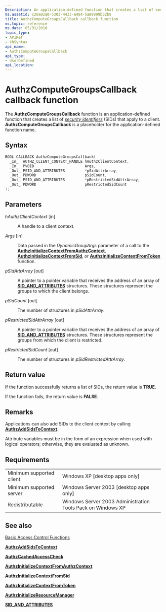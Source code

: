```yaml
---
Description: An application-defined function that creates a list of security identifiers (SIDs) that apply to a client. AuthzComputeGroupsCallback is a placeholder for the application-defined function name.
ms.assetid: c20a02a0-5303-4433-a484-5a89999b32b9
title: AuthzComputeGroupsCallback callback function
ms.topic: reference
ms.date: 05/31/2018
topic_type: 
- APIRef
- kbSyntax
api_name: 
- AuthzComputeGroupsCallback
api_type: 
- UserDefined
api_location: 
---
```


# AuthzComputeGroupsCallback callback function

The **AuthzComputeGroupsCallback** function is an application-defined function that creates a list of [*security identifiers*](/windows/desktop/SecGloss/s-gly) (SIDs) that apply to a client. **AuthzComputeGroupsCallback** is a placeholder for the application-defined function name.

## Syntax


```C++
BOOL CALLBACK AuthzComputeGroupsCallback(
  _In_  AUTHZ_CLIENT_CONTEXT_HANDLE hAuthzClientContext,
  _In_  PVOID                       Args,
  _Out_ PSID_AND_ATTRIBUTES         *pSidAttrArray,
  _Out_ PDWORD                      pSidCount,
  _Out_ PSID_AND_ATTRIBUTES         *pRestrictedSidAttrArray,
  _Out_ PDWORD                      pRestrictedSidCount
);
```



## Parameters

<dl> <dt>

*hAuthzClientContext* \[in\]
</dt> <dd>

A handle to a client context.

</dd> <dt>

*Args* \[in\]
</dt> <dd>

Data passed in the *DynamicGroupArgs* parameter of a call to the [**AuthzInitializeContextFromAuthzContext**](/windows/desktop/api/Authz/nf-authz-authzinitializecontextfromauthzcontext), [**AuthzInitializeContextFromSid**](/windows/desktop/api/Authz/nf-authz-authzinitializecontextfromsid), or [**AuthzInitializeContextFromToken**](/windows/desktop/api/Authz/nf-authz-authzinitializecontextfromtoken) function.

</dd> <dt>

*pSidAttrArray* \[out\]
</dt> <dd>

A pointer to a pointer variable that receives the address of an array of [**SID\_AND\_ATTRIBUTES**](/windows/desktop/api/Winnt/ns-winnt-sid_and_attributes) structures. These structures represent the groups to which the client belongs.

</dd> <dt>

*pSidCount* \[out\]
</dt> <dd>

The number of structures in *pSidAttrArray*.

</dd> <dt>

*pRestrictedSidAttrArray* \[out\]
</dt> <dd>

A pointer to a pointer variable that receives the address of an array of [**SID\_AND\_ATTRIBUTES**](/windows/desktop/api/Winnt/ns-winnt-sid_and_attributes) structures. These structures represent the groups from which the client is restricted.

</dd> <dt>

*pRestrictedSidCount* \[out\]
</dt> <dd>

The number of structures in *pSidRestrictedAttrArray*.

</dd> </dl>

## Return value

If the function successfully returns a list of SIDs, the return value is **TRUE**.

If the function fails, the return value is **FALSE**.

## Remarks

Applications can also add SIDs to the client context by calling [**AuthzAddSidsToContext**](/windows/desktop/api/Authz/nf-authz-authzaddsidstocontext).

Attribute variables must be in the form of an expression when used with logical operators; otherwise, they are evaluated as unknown.

## Requirements



|                                     |                                                                        |
|-------------------------------------|------------------------------------------------------------------------|
| Minimum supported client<br/> | Windows XP \[desktop apps only\]<br/>                            |
| Minimum supported server<br/> | Windows Server 2003 \[desktop apps only\]<br/>                   |
| Redistributable<br/>          | Windows Server 2003 Administration Tools Pack on Windows XP<br/> |



## See also

<dl> <dt>

[Basic Access Control Functions](authorization-functions.md)
</dt> <dt>

[**AuthzAddSidsToContext**](/windows/desktop/api/Authz/nf-authz-authzaddsidstocontext)
</dt> <dt>

[**AuthzCachedAccessCheck**](/windows/desktop/api/Authz/nf-authz-authzcachedaccesscheck)
</dt> <dt>

[**AuthzInitializeContextFromAuthzContext**](/windows/desktop/api/Authz/nf-authz-authzinitializecontextfromauthzcontext)
</dt> <dt>

[**AuthzInitializeContextFromSid**](/windows/desktop/api/Authz/nf-authz-authzinitializecontextfromsid)
</dt> <dt>

[**AuthzInitializeContextFromToken**](/windows/desktop/api/Authz/nf-authz-authzinitializecontextfromtoken)
</dt> <dt>

[**AuthzInitializeResourceManager**](/windows/desktop/api/Authz/nf-authz-authzinitializeresourcemanager)
</dt> <dt>

[**SID\_AND\_ATTRIBUTES**](/windows/desktop/api/Winnt/ns-winnt-sid_and_attributes)
</dt> </dl>

 

